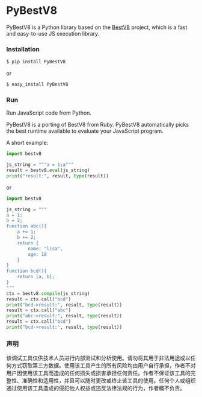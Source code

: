 # PyBestV8
PyBestV8 is a Python library based on the [BestV8](https://github.com/BestToYou/bestV8_release) project, which is a fast and easy-to-use JS execution library.

### Installation
```bash
$ pip install PyBestV8
```

or

```bash
$ easy_install PyBestV8
```

### Run
Run JavaScript code from Python.

PyBestV8 is a porting of BestV8 from Ruby. PyBestV8 automatically picks the best runtime available to evaluate your JavaScript program.

A short example:

```python
import bestv8

js_string = """a = 1;a"""
result = bestv8.eval(js_string)
print("result:", result, type(result))

```

or

```python
import bestv8

js_string = """
a = 1;
b = 2;
function abc(){
    a += 1;
    b += 2;
    return {
        name: "lisa",
        age: 18
    }
}
function bcd(){
    return [a, b];
}
"""
ctx = bestv8.compile(js_string)
result = ctx.call("bcd")
print("bcd->result:", result, type(result))
result = ctx.call("abc")
print("abc->result:", result, type(result))
result = ctx.call("bcd")
print("bcd->result:", result, type(result))

```

### 声明
该调试工具仅供技术人员进行内部测试和分析使用。请勿将其用于非法用途或以任何方式窃取第三方数据。使用该工具产生的所有风险均由用户自行承担，作者不对用户因使用该工具而造成的任何损失或损害承担任何责任。作者不保证该工具的完整性、准确性和适用性，并且可以随时更改或终止该工具的使用。任何个人或组织通过使用该工具造成的侵犯他人权益或违反法律法规的行为，作者概不负责。